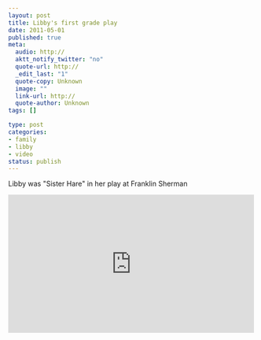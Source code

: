 ```yaml
--- 
layout: post
title: Libby's first grade play
date: 2011-05-01
published: true
meta: 
  audio: http://
  aktt_notify_twitter: "no"
  quote-url: http://
  _edit_last: "1"
  quote-copy: Unknown
  image: ""
  link-url: http://
  quote-author: Unknown
tags: []

type: post
categories: 
- family
- libby
- video
status: publish
---
```

Libby was "Sister Hare" in her play at Franklin Sherman

<iframe src="http://player.vimeo.com/video/23131628?title=0&amp;byline=0&amp;color=0" frameborder="0" height="281" width="500"></iframe>
